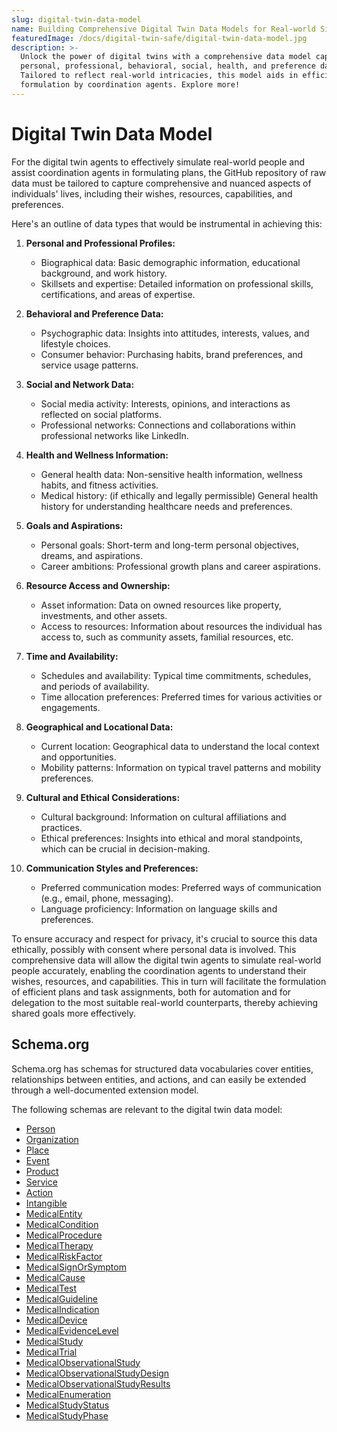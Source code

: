 ```yaml
---
slug: digital-twin-data-model
name: Building Comprehensive Digital Twin Data Models for Real-world Simulation
featuredImage: /docs/digital-twin-safe/digital-twin-data-model.jpg
description: >-
  Unlock the power of digital twins with a comprehensive data model capturing
  personal, professional, behavioral, social, health, and preference data.
  Tailored to reflect real-world intricacies, this model aids in efficient plan
  formulation by coordination agents. Explore more!
---
```

# Digital Twin Data Model

For the digital twin agents to effectively simulate real-world people and assist coordination agents in formulating plans, the GitHub repository of raw data must be tailored to capture comprehensive and nuanced aspects of individuals' lives, including their wishes, resources, capabilities, and preferences. 

Here's an outline of data types that would be instrumental in achieving this:

1. **Personal and Professional Profiles:**
   - Biographical data: Basic demographic information, educational background, and work history.
   - Skillsets and expertise: Detailed information on professional skills, certifications, and areas of expertise.

2. **Behavioral and Preference Data:**
   - Psychographic data: Insights into attitudes, interests, values, and lifestyle choices.
   - Consumer behavior: Purchasing habits, brand preferences, and service usage patterns.

3. **Social and Network Data:**
   - Social media activity: Interests, opinions, and interactions as reflected on social platforms.
   - Professional networks: Connections and collaborations within professional networks like LinkedIn.

4. **Health and Wellness Information:**
   - General health data: Non-sensitive health information, wellness habits, and fitness activities.
   - Medical history: (if ethically and legally permissible) General health history for understanding healthcare needs and preferences.

5. **Goals and Aspirations:**
   - Personal goals: Short-term and long-term personal objectives, dreams, and aspirations.
   - Career ambitions: Professional growth plans and career aspirations.

6. **Resource Access and Ownership:**
   - Asset information: Data on owned resources like property, investments, and other assets.
   - Access to resources: Information about resources the individual has access to, such as community assets, familial resources, etc.

7. **Time and Availability:**
   - Schedules and availability: Typical time commitments, schedules, and periods of availability.
   - Time allocation preferences: Preferred times for various activities or engagements.

8. **Geographical and Locational Data:**
   - Current location: Geographical data to understand the local context and opportunities.
   - Mobility patterns: Information on typical travel patterns and mobility preferences.

9. **Cultural and Ethical Considerations:**
   - Cultural background: Information on cultural affiliations and practices.
   - Ethical preferences: Insights into ethical and moral standpoints, which can be crucial in decision-making.

10. **Communication Styles and Preferences:**
    - Preferred communication modes: Preferred ways of communication (e.g., email, phone, messaging).
    - Language proficiency: Information on language skills and preferences.

To ensure accuracy and respect for privacy, it's crucial to source this data ethically, possibly with consent where personal data is involved. This comprehensive data will allow the digital twin agents to simulate real-world people accurately, enabling the coordination agents to understand their wishes, resources, and capabilities. This in turn will facilitate the formulation of efficient plans and task assignments, both for automation and for delegation to the most suitable real-world counterparts, thereby achieving shared goals more effectively.

## Schema.org

Schema.org has schemas for structured data vocabularies cover entities, relationships between entities, and actions, and can easily be extended through a well-documented extension model.

The following schemas are relevant to the digital twin data model:

- [Person](https://schema.org/Person)
- [Organization](https://schema.org/Organization)
- [Place](https://schema.org/Place)
- [Event](https://schema.org/Event)
- [Product](https://schema.org/Product)
- [Service](https://schema.org/Service)
- [Action](https://schema.org/Action)
- [Intangible](https://schema.org/Intangible)
- [MedicalEntity](https://schema.org/MedicalEntity)
- [MedicalCondition](https://schema.org/MedicalCondition)
- [MedicalProcedure](https://schema.org/MedicalProcedure)
- [MedicalTherapy](https://schema.org/MedicalTherapy)
- [MedicalRiskFactor](https://schema.org/MedicalRiskFactor)
- [MedicalSignOrSymptom](https://schema.org/MedicalSignOrSymptom)
- [MedicalCause](https://schema.org/MedicalCause)
- [MedicalTest](https://schema.org/MedicalTest)
- [MedicalGuideline](https://schema.org/MedicalGuideline)
- [MedicalIndication](https://schema.org/MedicalIndication)
- [MedicalDevice](https://schema.org/MedicalDevice)
- [MedicalEvidenceLevel](https://schema.org/MedicalEvidenceLevel)
- [MedicalStudy](https://schema.org/MedicalStudy)
- [MedicalTrial](https://schema.org/MedicalTrial)
- [MedicalObservationalStudy](https://schema.org/MedicalObservationalStudy)
- [MedicalObservationalStudyDesign](https://schema.org/MedicalObservationalStudyDesign)
- [MedicalObservationalStudyResults](https://schema.org/MedicalObservationalStudyResults)
- [MedicalEnumeration](https://schema.org/MedicalEnumeration)
- [MedicalStudyStatus](https://schema.org/MedicalStudyStatus)
- [MedicalStudyPhase](https://schema.org/MedicalStudyPhase)


